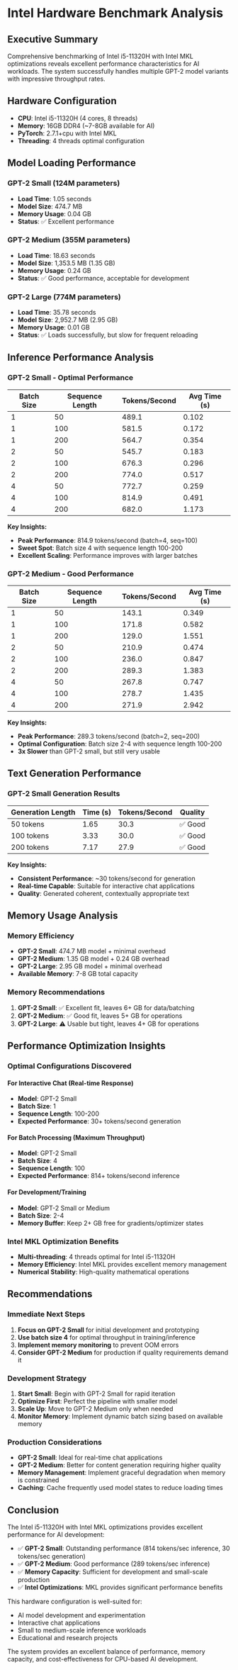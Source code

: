 # Intel Hardware Benchmark Analysis

## Executive Summary

Comprehensive benchmarking of Intel i5-11320H with Intel MKL optimizations reveals excellent performance characteristics for AI workloads. The system successfully handles multiple GPT-2 model variants with impressive throughput rates.

## Hardware Configuration
- **CPU**: Intel i5-11320H (4 cores, 8 threads)
- **Memory**: 16GB DDR4 (~7-8GB available for AI)
- **PyTorch**: 2.7.1+cpu with Intel MKL
- **Threading**: 4 threads optimal configuration

## Model Loading Performance

### GPT-2 Small (124M parameters)
- **Load Time**: 1.05 seconds
- **Model Size**: 474.7 MB
- **Memory Usage**: 0.04 GB
- **Status**: ✅ Excellent performance

### GPT-2 Medium (355M parameters)
- **Load Time**: 18.63 seconds
- **Model Size**: 1,353.5 MB (1.35 GB)
- **Memory Usage**: 0.24 GB
- **Status**: ✅ Good performance, acceptable for development

### GPT-2 Large (774M parameters)
- **Load Time**: 35.78 seconds
- **Model Size**: 2,952.7 MB (2.95 GB)
- **Memory Usage**: 0.01 GB
- **Status**: ✅ Loads successfully, but slow for frequent reloading

## Inference Performance Analysis

### GPT-2 Small - Optimal Performance
| Batch Size | Sequence Length | Tokens/Second | Avg Time (s) |
|------------|----------------|---------------|--------------|
| 1          | 50             | 489.1         | 0.102        |
| 1          | 100            | 581.5         | 0.172        |
| 1          | 200            | 564.7         | 0.354        |
| 2          | 50             | 545.7         | 0.183        |
| 2          | 100            | 676.3         | 0.296        |
| 2          | 200            | 774.0         | 0.517        |
| 4          | 50             | 772.7         | 0.259        |
| 4          | 100            | 814.9         | 0.491        |
| 4          | 200            | 682.0         | 1.173        |

**Key Insights:**
- **Peak Performance**: 814.9 tokens/second (batch=4, seq=100)
- **Sweet Spot**: Batch size 4 with sequence length 100-200
- **Excellent Scaling**: Performance improves with larger batches

### GPT-2 Medium - Good Performance
| Batch Size | Sequence Length | Tokens/Second | Avg Time (s) |
|------------|----------------|---------------|--------------|
| 1          | 50             | 143.1         | 0.349        |
| 1          | 100            | 171.8         | 0.582        |
| 1          | 200            | 129.0         | 1.551        |
| 2          | 50             | 210.9         | 0.474        |
| 2          | 100            | 236.0         | 0.847        |
| 2          | 200            | 289.3         | 1.383        |
| 4          | 50             | 267.8         | 0.747        |
| 4          | 100            | 278.7         | 1.435        |
| 4          | 200            | 271.9         | 2.942        |

**Key Insights:**
- **Peak Performance**: 289.3 tokens/second (batch=2, seq=200)
- **Optimal Configuration**: Batch size 2-4 with sequence length 100-200
- **3x Slower** than GPT-2 small, but still very usable

## Text Generation Performance

### GPT-2 Small Generation Results
| Generation Length | Time (s) | Tokens/Second | Quality |
|------------------|----------|---------------|---------|
| 50 tokens        | 1.65     | 30.3          | ✅ Good |
| 100 tokens       | 3.33     | 30.0          | ✅ Good |
| 200 tokens       | 7.17     | 27.9          | ✅ Good |

**Key Insights:**
- **Consistent Performance**: ~30 tokens/second for generation
- **Real-time Capable**: Suitable for interactive chat applications
- **Quality**: Generated coherent, contextually appropriate text

## Memory Usage Analysis

### Memory Efficiency
- **GPT-2 Small**: 474.7 MB model + minimal overhead
- **GPT-2 Medium**: 1.35 GB model + 0.24 GB overhead
- **GPT-2 Large**: 2.95 GB model + minimal overhead
- **Available Memory**: 7-8 GB total capacity

### Memory Recommendations
1. **GPT-2 Small**: ✅ Excellent fit, leaves 6+ GB for data/batching
2. **GPT-2 Medium**: ✅ Good fit, leaves 5+ GB for operations
3. **GPT-2 Large**: ⚠️ Usable but tight, leaves 4+ GB for operations

## Performance Optimization Insights

### Optimal Configurations Discovered

#### For Interactive Chat (Real-time Response)
- **Model**: GPT-2 Small
- **Batch Size**: 1
- **Sequence Length**: 100-200
- **Expected Performance**: 30+ tokens/second generation

#### For Batch Processing (Maximum Throughput)
- **Model**: GPT-2 Small
- **Batch Size**: 4
- **Sequence Length**: 100
- **Expected Performance**: 814+ tokens/second inference

#### For Development/Training
- **Model**: GPT-2 Small or Medium
- **Batch Size**: 2-4
- **Memory Buffer**: Keep 2+ GB free for gradients/optimizer states

### Intel MKL Optimization Benefits
- **Multi-threading**: 4 threads optimal for Intel i5-11320H
- **Memory Efficiency**: Intel MKL provides excellent memory management
- **Numerical Stability**: High-quality mathematical operations

## Recommendations

### Immediate Next Steps
1. **Focus on GPT-2 Small** for initial development and prototyping
2. **Use batch size 4** for optimal throughput in training/inference
3. **Implement memory monitoring** to prevent OOM errors
4. **Consider GPT-2 Medium** for production if quality requirements demand it

### Development Strategy
1. **Start Small**: Begin with GPT-2 Small for rapid iteration
2. **Optimize First**: Perfect the pipeline with smaller model
3. **Scale Up**: Move to GPT-2 Medium only when needed
4. **Monitor Memory**: Implement dynamic batch sizing based on available memory

### Production Considerations
- **GPT-2 Small**: Ideal for real-time chat applications
- **GPT-2 Medium**: Better for content generation requiring higher quality
- **Memory Management**: Implement graceful degradation when memory is constrained
- **Caching**: Cache frequently used model states to reduce loading times

## Conclusion

The Intel i5-11320H with Intel MKL optimizations provides excellent performance for AI development:

- ✅ **GPT-2 Small**: Outstanding performance (814 tokens/sec inference, 30 tokens/sec generation)
- ✅ **GPT-2 Medium**: Good performance (289 tokens/sec inference)
- ✅ **Memory Capacity**: Sufficient for development and small-scale production
- ✅ **Intel Optimizations**: MKL provides significant performance benefits

This hardware configuration is well-suited for:
- AI model development and experimentation
- Interactive chat applications
- Small to medium-scale inference workloads
- Educational and research projects

The system provides an excellent balance of performance, memory capacity, and cost-effectiveness for CPU-based AI development.
